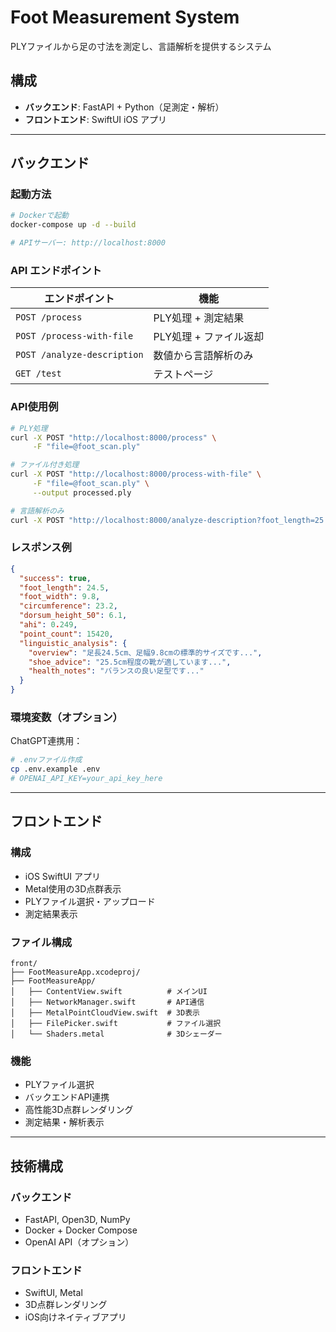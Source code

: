 # Foot Measurement System

PLYファイルから足の寸法を測定し、言語解析を提供するシステム

## 構成

- **バックエンド**: FastAPI + Python（足測定・解析）
- **フロントエンド**: SwiftUI iOS アプリ

---

## バックエンド

### 起動方法

```bash
# Dockerで起動
docker-compose up -d --build

# APIサーバー: http://localhost:8000
```

### API エンドポイント

| エンドポイント | 機能 |
|---|---|
| `POST /process` | PLY処理 + 測定結果 |
| `POST /process-with-file` | PLY処理 + ファイル返却 |
| `POST /analyze-description` | 数値から言語解析のみ |
| `GET /test` | テストページ |

### API使用例

```bash
# PLY処理
curl -X POST "http://localhost:8000/process" \
     -F "file=@foot_scan.ply"

# ファイル付き処理
curl -X POST "http://localhost:8000/process-with-file" \
     -F "file=@foot_scan.ply" \
     --output processed.ply

# 言語解析のみ
curl -X POST "http://localhost:8000/analyze-description?foot_length=25.0&foot_width=10.0&circumference=24.0&dorsum_height_50=6.5&ahi=280&point_count=10000"
```

### レスポンス例

```json
{
  "success": true,
  "foot_length": 24.5,
  "foot_width": 9.8,
  "circumference": 23.2,
  "dorsum_height_50": 6.1,
  "ahi": 0.249,
  "point_count": 15420,
  "linguistic_analysis": {
    "overview": "足長24.5cm、足幅9.8cmの標準的サイズです...",
    "shoe_advice": "25.5cm程度の靴が適しています...",
    "health_notes": "バランスの良い足型です..."
  }
}
```

### 環境変数（オプション）

ChatGPT連携用：
```bash
# .envファイル作成
cp .env.example .env
# OPENAI_API_KEY=your_api_key_here
```

---

## フロントエンド

### 構成
- iOS SwiftUI アプリ
- Metal使用の3D点群表示
- PLYファイル選択・アップロード
- 測定結果表示

### ファイル構成
```
front/
├── FootMeasureApp.xcodeproj/
├── FootMeasureApp/
│   ├── ContentView.swift          # メインUI
│   ├── NetworkManager.swift       # API通信
│   ├── MetalPointCloudView.swift  # 3D表示
│   ├── FilePicker.swift           # ファイル選択
│   └── Shaders.metal              # 3Dシェーダー
```

### 機能
- PLYファイル選択
- バックエンドAPI連携
- 高性能3D点群レンダリング
- 測定結果・解析表示

---

## 技術構成

### バックエンド
- FastAPI, Open3D, NumPy
- Docker + Docker Compose
- OpenAI API（オプション）

### フロントエンド
- SwiftUI, Metal
- 3D点群レンダリング
- iOS向けネイティブアプリ
